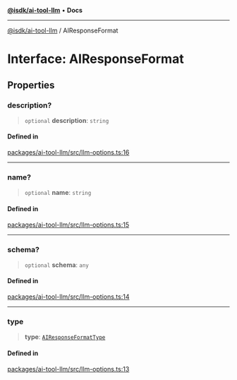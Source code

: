 [**@isdk/ai-tool-llm**](../README.md) • **Docs**

***

[@isdk/ai-tool-llm](../globals.md) / AIResponseFormat

# Interface: AIResponseFormat

## Properties

### description?

> `optional` **description**: `string`

#### Defined in

[packages/ai-tool-llm/src/llm-options.ts:16](https://github.com/isdk/ai-tool-llm.js/blob/c551b330a82a79e61c6412bbe0899ddc282205b8/src/llm-options.ts#L16)

***

### name?

> `optional` **name**: `string`

#### Defined in

[packages/ai-tool-llm/src/llm-options.ts:15](https://github.com/isdk/ai-tool-llm.js/blob/c551b330a82a79e61c6412bbe0899ddc282205b8/src/llm-options.ts#L15)

***

### schema?

> `optional` **schema**: `any`

#### Defined in

[packages/ai-tool-llm/src/llm-options.ts:14](https://github.com/isdk/ai-tool-llm.js/blob/c551b330a82a79e61c6412bbe0899ddc282205b8/src/llm-options.ts#L14)

***

### type

> **type**: [`AIResponseFormatType`](../type-aliases/AIResponseFormatType.md)

#### Defined in

[packages/ai-tool-llm/src/llm-options.ts:13](https://github.com/isdk/ai-tool-llm.js/blob/c551b330a82a79e61c6412bbe0899ddc282205b8/src/llm-options.ts#L13)
